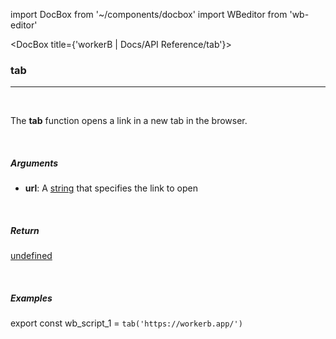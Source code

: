 import DocBox from '~/components/docbox'
import WBeditor from 'wb-editor'

<DocBox title={'workerB | Docs/API Reference/tab'}>

### **tab**
<hr/>
<br/>

The **tab** function opens a link in a new tab in the browser.

<br/>

##### Arguments

-  **url**: A [string](https://developer.mozilla.org/docs/Web/JavaScript/Reference/Global_Objects/String) that specifies the link to open

<br/>

##### Return

[undefined](https://developer.mozilla.org/en-US/docs/Web/JavaScript/Reference/Global_Objects/undefined)

<br/>

##### Examples

export const wb_script_1 = `tab('https://workerb.app/')`

<WBeditor
    code = {wb_script_1}
    readOnly = {true}
    showShareIcon={false}
    showRunButton={false}
/>

</DocBox>